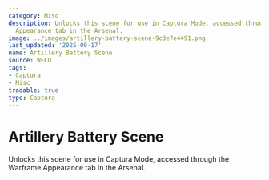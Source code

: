 ```yaml
---
category: Misc
description: Unlocks this scene for use in Captura Mode, accessed through the Warframe
  Appearance tab in the Arsenal.
image: ../images/artillery-battery-scene-9c3e7e4491.png
last_updated: '2025-09-17'
name: Artillery Battery Scene
source: WFCD
tags:
- Captura
- Misc
tradable: true
type: Captura
---
```


# Artillery Battery Scene

Unlocks this scene for use in Captura Mode, accessed through the Warframe Appearance tab in the Arsenal.

